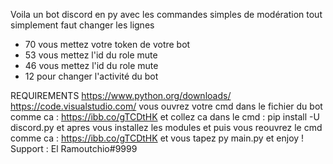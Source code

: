Voila un bot discord en py avec les commandes simples de modération tout simplement faut changer les lignes

- 70 vous mettez votre token de votre bot 
- 53 vous mettez l'id du role mute
- 46 vous mettez l'id du role mute
- 12 pour changer l'activité du bot 

REQUIREMENTS
https://www.python.org/downloads/
https://code.visualstudio.com/
vous ouvrez votre cmd dans le fichier du bot comme ca :
https://ibb.co/gTCDtHK
et collez ca dans le cmd :
pip install -U discord.py
et apres vous installez les modules et puis vous reouvrez le cmd comme ca : 
https://ibb.co/gTCDtHK et vous tapez py main.py et enjoy ! 
Support : El Ramoutchio#9999
